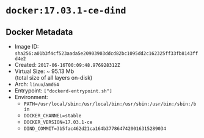 # `docker:17.03.1-ce-dind`

## Docker Metadata

- Image ID: `sha256:a01b3f4cf523aada5e20903903ddcd82bc1095dd2c162325ff33fb8143ffd4e2`
- Created: `2017-06-16T00:09:48.976928312Z`
- Virtual Size: ~ 95.13 Mb  
  (total size of all layers on-disk)
- Arch: `linux`/`amd64`
- Entrypoint: `["dockerd-entrypoint.sh"]`
- Environment:
  - `PATH=/usr/local/sbin:/usr/local/bin:/usr/sbin:/usr/bin:/sbin:/bin`
  - `DOCKER_CHANNEL=stable`
  - `DOCKER_VERSION=17.03.1-ce`
  - `DIND_COMMIT=3b5fac462d21ca164b3778647420016315289034`
